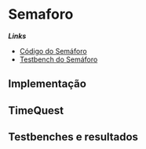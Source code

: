 # Semaforo

***Links***
* [Código do Semáforo](../Semaforo/Semaforo.v)
* [Testbench do Semáforo](../Semaforo/Semaforo_TB.v)

## Implementação

## TimeQuest

## Testbenches e resultados